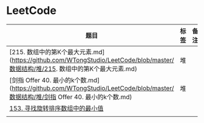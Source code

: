 # LeetCode

| 题目                                                         | 标签 | 备注 |
| ------------------------------------------------------------ | ---- | ---- |
| [215. 数组中的第K个最大元素.md](https://github.com/WTongStudio/LeetCode/blob/master/数据结构/堆/215. 数组中的第K个最大元素.md) | 堆   |      |
| [剑指 Offer 40. 最小的k个数.md](https://github.com/WTongStudio/LeetCode/blob/master/数据结构/堆/剑指 Offer 40. 最小的k个数.md) | 堆   |      |
| [153. 寻找旋转排序数组中的最小值](https://leetcode-cn.com/problems/find-minimum-in-rotated-sorted-array/) |      |      |
|                                                              |      |      |

